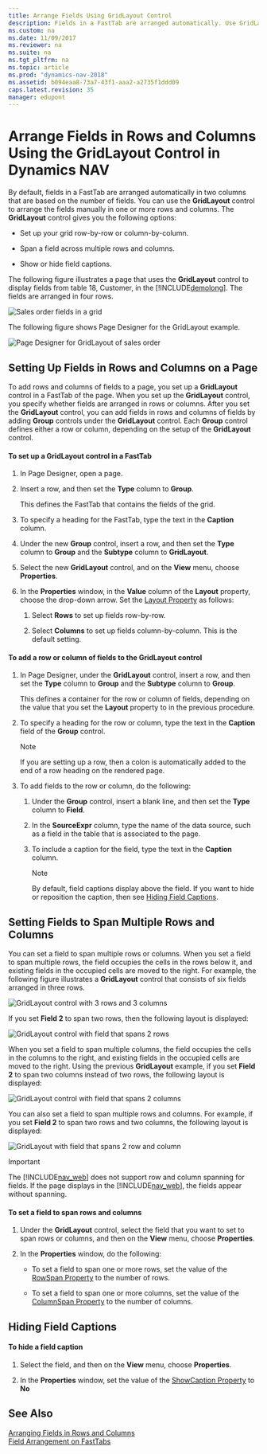 ```yaml
---
title: Arrange Fields Using GridLayout Control
description: Fields in a FastTab are arranged automatically. Use GridLayout control to manually set up rows, columns, span fields across, and show or hide captions.
ms.custom: na
ms.date: 11/09/2017
ms.reviewer: na
ms.suite: na
ms.tgt_pltfrm: na
ms.topic: article
ms.prod: "dynamics-nav-2018"
ms.assetid: b094eaa8-73a7-43f1-aaa2-a2735f1ddd09
caps.latest.revision: 35
manager: edupont
---
```

# Arrange Fields in Rows and Columns Using the GridLayout Control in Dynamics NAV
By default, fields in a FastTab are arranged automatically in two columns that are based on the number of fields. You can use the **GridLayout** control to arrange the fields manually in one or more rows and columns. The **GridLayout** control gives you the following options:  
  
-   Set up your grid row-by-row or column-by-column.  
  
-   Span a field across multiple rows and columns.  
  
-   Show or hide field captions.  
  
 The following figure illustrates a page that uses the **GridLayout** control to display fields from table 18, Customer, in the [!INCLUDE[demolong](includes/demolong_md.md)]. The fields are arranged in four rows.  
  
 ![Sales order fields in a grid](media/RTCGridLayoutSalesOrderExample.png "RTCGridLayoutSalesOrderExample")  
  
 The following figure shows Page Designer for the GridLayout example.  
  
 ![Page Designer for GridLayout of sales order](media/PageDesignerGridLayoutSalesOrder.png "PageDesignerGridLayoutSalesOrder")  
  
## Setting Up Fields in Rows and Columns on a Page  
 To add rows and columns of fields to a page, you set up a **GridLayout** control in a FastTab of the page. When you set up the **GridLayout** control, you specify whether fields are arranged in rows or columns. After you set the **GridLayout** control, you can add fields in rows and columns of fields by adding **Group** controls under the **GridLayout** control. Each **Group** control defines either a row or column, depending on the setup of the **GridLayout** control.  
  
#### To set up a GridLayout control in a FastTab  
  
1.  In Page Designer, open a page.  
  
2.  Insert a row, and then set the **Type** column to **Group**.  
  
     This defines the FastTab that contains the fields of the grid.  
  
3.  To specify a heading for the FastTab, type the text in the **Caption** column.  
  
4.  Under the new **Group** control, insert a row, and then set the **Type** column to **Group** and the **Subtype** column to **GridLayout**.  
  
5.  Select the new **GridLayout** control, and on the **View** menu, choose **Properties**.  
  
6.  In the **Properties** window, in the **Value** column of the **Layout** property, choose the drop-down arrow. Set the [Layout Property](Layout-Property.md) as follows:  
  
    1.  Select **Rows** to set up fields row-by-row.  
  
    2.  Select **Columns** to set up fields column-by-column. This is the default setting.  
  
#### To add a row or column of fields to the GridLayout control  
  
1.  In Page Designer, under the **GridLayout** control, insert a row, and then set the **Type** column to **Group** and the **Subtype** column to **Group**.  
  
     This defines a container for the row or column of fields, depending on the value that you set the **Layout** property to in the previous procedure.  
  
2.  To specify a heading for the row or column, type the text in the **Caption** field of the **Group** control.  
  
    > [!NOTE]  
    >  If you are setting up a row, then a colon is automatically added to the end of a row heading on the rendered page.  
  
3.  To add fields to the row or column, do the following:  
  
    1.  Under the **Group** control, insert a blank line, and then set the **Type** column to **Field**.  
  
    2.  In the **SourceExpr** column, type the name of the data source, such as a field in the table that is associated to the page.  
  
    3.  To include a caption for the field, type the text in the **Caption** column.  
  
        > [!NOTE]  
        >  By default, field captions display above the field. If you want to hide or reposition the caption, then see [Hiding Field Captions](How-to--Arrange-Fields-in-Rows-and-Columns-Using-the-GridLayout-Control.md#position).  
  
## Setting Fields to Span Multiple Rows and Columns  
 You can set a field to span multiple rows or columns. When you set a field to span multiple rows, the field occupies the cells in the rows below it, and existing fields in the occupied cells are moved to the right. For example, the following figure illustrates a **GridLayout** control that consists of six fields arranged in three rows.  
  
 ![GridLayout control with 3 rows and 3 columns](media/NAVGridLayout3rX3c.png "NAVGridLayout3rX3c")  
  
 If you set **Field 2** to span two rows, then the following layout is displayed:  
  
 ![GridLayout control with field that spans 2 rows](media/NAVGridLayoutRowSpan3x3.png "NAVGridLayoutRowSpan3x3")  
  
 When you set a field to span multiple columns, the field occupies the cells in the columns to the right, and existing fields in the occupied cells are moved to the right. Using the previous **GridLayout** example, if you set **Field 2** to span two columns instead of two rows, the following layout is displayed:  
  
 ![GridLayout control with field that spans 2 columns](media/NAVGridLayoutColSpan3x3.png "NAVGridLayoutColSpan3x3")  
  
 You can also set a field to span multiple rows and columns. For example, if you set **Field 2** to span two rows and two columns, the following layout is displayed:  
  
 ![GridLayout with field that spans 2 row and column](media/NAV_GridLayout_RoxColSpan_3x3.png "NAV\_GridLayout\_RoxColSpan\_3x3")  
  
> [!IMPORTANT]  
>  The [!INCLUDE[nav_web](includes/nav_web_md.md)] does not support row and column spanning for fields. If the page displays in the [!INCLUDE[nav_web](includes/nav_web_md.md)], the fields appear without spanning.  
  
#### To set a field to span rows and columns  
  
1.  Under the **GridLayout** control, select the field that you want to set to span rows or columns, and then on the **View** menu, choose **Properties**.  
  
2.  In the **Properties** window, do the following:  
  
    -   To set a field to span one or more rows, set the value of the [RowSpan Property](RowSpan-Property.md) to the number of rows.  
  
    -   To set a field to span one or more columns, set the value of the [ColumnSpan Property](ColumnSpan-Property.md) to the number of columns.  
  
##  <a name="position"></a> Hiding Field Captions  
  
#### To hide a field caption  
  
1.  Select the field, and then on the **View** menu, choose **Properties**.  
  
2.  In the **Properties** window, set the value of the [ShowCaption Property](ShowCaption-Property.md) to **No**  
  
## See Also  
 [Arranging Fields in Rows and Columns](Arranging-Fields-in-Rows-and-Columns.md)   
 [Field Arrangement on FastTabs](Field-Arrangement-on-FastTabs.md)